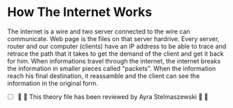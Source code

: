 # How The Internet Works

The internet is a wire and two server connected to the wire can communicate. Web page is the files on that server hardrive. Every server, router and our computer (clients) have an IP address to be able to trace and retrace the path that it takes to get the demand of the client and get it back for him.
When informations travel through the internet, the internet breaks the information in smaller pieces called "packets". When the information reach his final destination, it reassamble and the client can see the information in the original form.


- [ ] :dizzy: :dizzy: This theory file has been reviewed by Ayra Stelmaszewski :dizzy: :dizzy:
